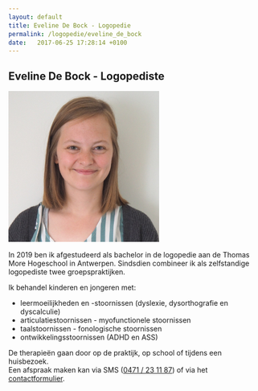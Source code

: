 ```yaml
---
layout: default
title: Eveline De Bock - Logopedie 
permalink: /logopedie/eveline_de_bock
date:   2017-06-25 17:28:14 +0100
---
```


## Eveline De Bock - Logopediste

<img src="/assets/img/Eveline_SQ.jpg" class="circular--square">

In 2019 ben ik afgestudeerd als bachelor in de logopedie aan de Thomas More Hogeschool in Antwerpen. Sindsdien combineer ik als zelfstandige logopediste twee groepspraktijken.  
  
Ik behandel kinderen en jongeren met:  
  
- leermoeilijkheden en -stoornissen (dyslexie, dysorthografie en dyscalculie)  
- articulatiestoornissen - myofunctionele stoornissen  
- taalstoornissen - fonologische stoornissen  
- ontwikkelingsstoornissen (ADHD en ASS)  
  
De therapieën gaan door op de praktijk, op school of tijdens een huisbezoek.  
Een afspraak maken kan via SMS (<a href="tel:+32471231187" itemprop="telephone">0471 / 23 11 87</a>) of via het [contactformulier](/contact.html).  
 